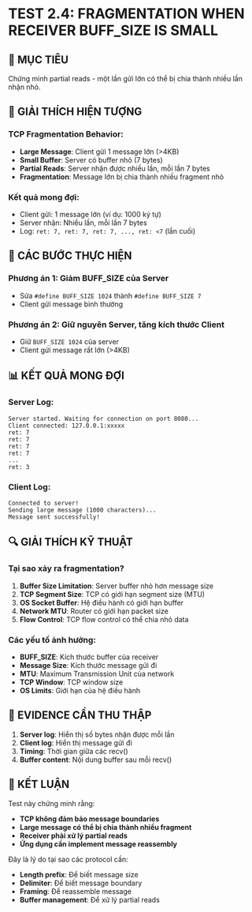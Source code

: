 # TEST 2.4: FRAGMENTATION WHEN RECEIVER BUFF_SIZE IS SMALL

## 🎯 MỤC TIÊU
Chứng minh partial reads - một lần gửi lớn có thể bị chia thành nhiều lần nhận nhỏ.

## 📝 GIẢI THÍCH HIỆN TƯỢNG

### **TCP Fragmentation Behavior:**
- **Large Message**: Client gửi 1 message lớn (>4KB)
- **Small Buffer**: Server có buffer nhỏ (7 bytes)
- **Partial Reads**: Server nhận được nhiều lần, mỗi lần 7 bytes
- **Fragmentation**: Message lớn bị chia thành nhiều fragment nhỏ

### **Kết quả mong đợi:**
- Client gửi: 1 message lớn (ví dụ: 1000 ký tự)
- Server nhận: Nhiều lần, mỗi lần 7 bytes
- Log: `ret: 7, ret: 7, ret: 7, ..., ret: <7` (lần cuối)

## 🔧 CÁC BƯỚC THỰC HIỆN

### **Phương án 1: Giảm BUFF_SIZE của Server**
- Sửa `#define BUFF_SIZE 1024` thành `#define BUFF_SIZE 7`
- Client gửi message bình thường

### **Phương án 2: Giữ nguyên Server, tăng kích thước Client**
- Giữ `BUFF_SIZE 1024` của server
- Client gửi message rất lớn (>4KB)

## 📊 KẾT QUẢ MONG ĐỢI

### **Server Log:**
```
Server started. Waiting for connection on port 8080...
Client connected: 127.0.0.1:xxxxx
ret: 7
ret: 7
ret: 7
ret: 7
...
ret: 3
```

### **Client Log:**
```
Connected to server!
Sending large message (1000 characters)...
Message sent successfully!
```

## 🔍 GIẢI THÍCH KỸ THUẬT

### **Tại sao xảy ra fragmentation?**

1. **Buffer Size Limitation**: Server buffer nhỏ hơn message size
2. **TCP Segment Size**: TCP có giới hạn segment size (MTU)
3. **OS Socket Buffer**: Hệ điều hành có giới hạn buffer
4. **Network MTU**: Router có giới hạn packet size
5. **Flow Control**: TCP flow control có thể chia nhỏ data

### **Các yếu tố ảnh hưởng:**
- **BUFF_SIZE**: Kích thước buffer của receiver
- **Message Size**: Kích thước message gửi đi
- **MTU**: Maximum Transmission Unit của network
- **TCP Window**: TCP window size
- **OS Limits**: Giới hạn của hệ điều hành

## 📸 EVIDENCE CẦN THU THẬP

1. **Server log**: Hiển thị số bytes nhận được mỗi lần
2. **Client log**: Hiển thị message gửi đi
3. **Timing**: Thời gian giữa các recv()
4. **Buffer content**: Nội dung buffer sau mỗi recv()

## 🎯 KẾT LUẬN

Test này chứng minh rằng:
- **TCP không đảm bảo message boundaries**
- **Large message có thể bị chia thành nhiều fragment**
- **Receiver phải xử lý partial reads**
- **Ứng dụng cần implement message reassembly**

Đây là lý do tại sao các protocol cần:
- **Length prefix**: Để biết message size
- **Delimiter**: Để biết message boundary
- **Framing**: Để reassemble message
- **Buffer management**: Để xử lý partial reads
